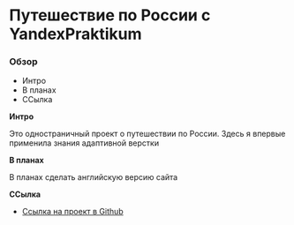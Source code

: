 # Путешествие по России с YandexPraktikum

### Обзор
* Интро
* В планах 
* ССылка

**Интро**

Это одностраничный проект о путешествии по России. Здесь я впервые применила знания адаптивной верстки


**В планах**

В планах сделать английскую версию сайта

**ССылка**

* [Ссылка на проект в Github](https://www.figma.com/file/OyRWEjU6wBwRe1hapzQoLx/Sprint-3%3A-Russia-%2F-desktop-%2B-mobile?node-id=28503%3A0)

